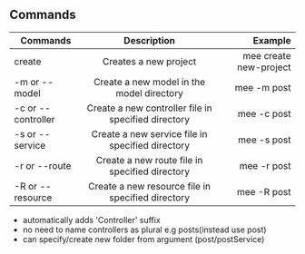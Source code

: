 ## Commands

| Commands           |                     Description                     |                Example |
| ------------------ | :-------------------------------------------------: | ---------------------: |
| create             |                Creates a new project                | mee create new-project |
| -m or --model      |      Create a new model in the model directory      |            mee -m post |
| -c or --controller | Create a new controller file in specified directory |            mee -c post |
| -s or --service    |  Create a new service file in specified directory   |            mee -s post |
| -r or --route      |   Create a new route file in specified directory    |            mee -r post |
| -R or --resource   |  Create a new resource file in specified directory  |            mee -R post |

-   automatically adds 'Controller' suffix
-   no need to name controllers as plural e.g posts(instead use post)
-   can specify/create new folder from argument (post/postService)
